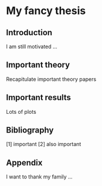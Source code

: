 # My fancy thesis

## Introduction
I am still motivated ...

## Important theory
Recapitulate important theory papers

## Important results
Lots of plots

## Bibliography
[1] important
[2] also important

## Appendix
I want to thank my family ...
